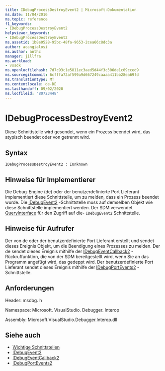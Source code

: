 ```yaml
---
title: IDebugProcessDestroyEvent2 | Microsoft-Dokumentation
ms.date: 11/04/2016
ms.topic: reference
f1_keywords:
- IDebugProcessDestroyEvent2
helpviewer_keywords:
- IDebugProcessDestroyEvent2
ms.assetid: 1b8e0528-95bc-48fa-9653-2cea66c8dc3a
author: acangialosi
ms.author: anthc
manager: jillfra
ms.workload:
- vssdk
ms.openlocfilehash: 7d7c93c1e5811ec3aed5d44f3c306de1c09cced9
ms.sourcegitcommit: 6cfffa72af599a9d667249caaaa411bb28ea69fd
ms.translationtype: MT
ms.contentlocale: de-DE
ms.lasthandoff: 09/02/2020
ms.locfileid: "80723448"
---
```

# <a name="idebugprocessdestroyevent2"></a>IDebugProcessDestroyEvent2
Diese Schnittstelle wird gesendet, wenn ein Prozess beendet wird, das atypisch beendet oder von getrennt wird.

## <a name="syntax"></a>Syntax

```
IDebugProcessDestroyEvent2 : IUnknown
```

## <a name="notes-for-implementers"></a>Hinweise für Implementierer
 Die Debug-Engine (de) oder der benutzerdefinierte Port Lieferant implementiert diese Schnittstelle, um zu melden, dass ein Prozess beendet wurde. Die [IDebugEvent2](../../../extensibility/debugger/reference/idebugevent2.md) -Schnittstelle muss auf demselben Objekt wie diese Schnittstelle implementiert werden. Der SDM verwendet [QueryInterface](/cpp/atl/queryinterface) für den Zugriff auf die- `IDebugEvent2` Schnittstelle.

## <a name="notes-for-callers"></a>Hinweise für Aufrufer
 Der von de oder der benutzerdefinierte Port Lieferant erstellt und sendet dieses Ereignis Objekt, um die Beendigung eines Prozesses zu melden. Der de sendet dieses Ereignis mithilfe der [IDebugEventCallback2](../../../extensibility/debugger/reference/idebugeventcallback2.md) -Rückruffunktion, die von der SDM bereitgestellt wird, wenn Sie an das Programm angefügt wird, das gedeppt wird. Der benutzerdefinierte Port Lieferant sendet dieses Ereignis mithilfe der [IDebugPortEvents2](../../../extensibility/debugger/reference/idebugportevents2.md) -Schnittstelle.

## <a name="requirements"></a>Anforderungen
 Header: msdbg. h

 Namespace: Microsoft. VisualStudio. Debugger. Interop

 Assembly: Microsoft.VisualStudio.Debugger.Interop.dll

## <a name="see-also"></a>Siehe auch
- [Wichtige Schnittstellen](../../../extensibility/debugger/reference/core-interfaces.md)
- [IDebugEvent2](../../../extensibility/debugger/reference/idebugevent2.md)
- [IDebugEventCallback2](../../../extensibility/debugger/reference/idebugeventcallback2.md)
- [IDebugPortEvents2](../../../extensibility/debugger/reference/idebugportevents2.md)
